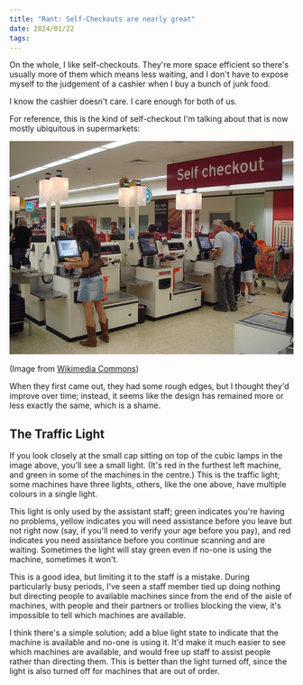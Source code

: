 ```yaml
---
title: "Rant: Self-Checkouts are nearly great"
date: 2024/01/22
tags:
---
```


On the whole, I like self-checkouts. They're more space efficient so there's
usually more of them which means less waiting, and I don't have to expose
myself to the judgement of a cashier when I buy a bunch of junk food.

I know the cashier doesn't care. I care enough for both of us.

For reference, this is the kind of self-checkout I'm talking about that is now
mostly ubiquitous in supermarkets:

![Self-Checkout](checkouts.jpg)

(Image from [Wikimedia
Commons](https://commons.wikimedia.org/wiki/File:Self_checkout_using_NCR_Fastlane_machines.jpg))

When they first came out, they had some rough edges, but I thought they'd
improve over time; instead, it seems like the design has remained more or less
exactly the same, which is a shame.

## The Traffic Light

If you look closely at the small cap sitting on top of the cubic lamps in the
image above, you'll see a small light. (It's red in the furthest left machine,
and green in some of the machines in the centre.) This is the traffic light;
some machines have three lights, others, like the one above, have multiple
colours in a single light.

This light is only used by the assistant staff; green indicates you're having
no problems, yellow indicates you will need assistance before you leave but
not right now (say, if you'll need to verify your age before you pay), and red
indicates you need assistance before you continue scanning and are waiting.
Sometimes the light will stay green even if no-one is using the machine,
sometimes it won't.

This is a good idea, but limiting it to the staff is a mistake. During
particularly busy periods, I've seen a staff member tied up doing nothing but
directing people to available machines since from the end of the aisle of
machines, with people and their partners or trollies blocking the view, it's
impossible to tell which machines are available.

I think there's a simple solution; add a blue light state to indicate that the
machine is available and no-one is using it. It'd make it much easier to see
which machines are available, and would free up staff to assist people rather
than directing them. This is better than the light turned off, since the
light is also turned off for machines that are out of order.
